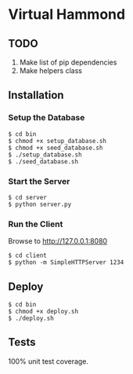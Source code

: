 # Virtual Hammond

## TODO

1. Make list of pip dependencies
2. Make helpers class

## Installation

### Setup the Database

```
$ cd bin
$ chmod +x setup_database.sh
$ chmod +x seed_database.sh
$ ./setup_database.sh
$ ./seed_database.sh
```

### Start the Server

```
$ cd server
$ python server.py
```

### Run the Client

Browse to http://127.0.0.1:8080

```shell
$ cd client
$ python -m SimpleHTTPServer 1234
```

## Deploy

```
$ cd bin
$ chmod +x deploy.sh
$ ./deploy.sh
```

## Tests

100% unit test coverage.
